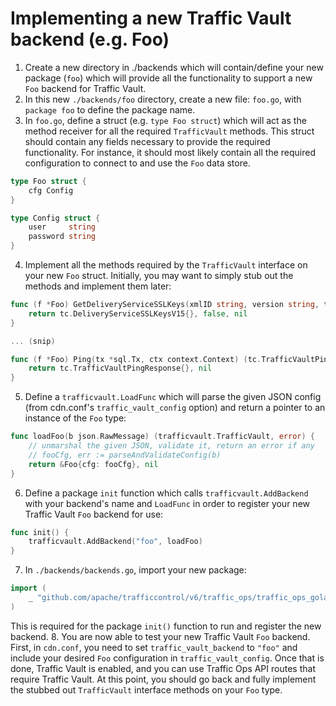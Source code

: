 <!--
    Licensed to the Apache Software Foundation (ASF) under one
    or more contributor license agreements.  See the NOTICE file
    distributed with this work for additional information
    regarding copyright ownership.  The ASF licenses this file
    to you under the Apache License, Version 2.0 (the
    "License"); you may not use this file except in compliance
    with the License.  You may obtain a copy of the License at

      http://www.apache.org/licenses/LICENSE-2.0

    Unless required by applicable law or agreed to in writing,
    software distributed under the License is distributed on an
    "AS IS" BASIS, WITHOUT WARRANTIES OR CONDITIONS OF ANY
    KIND, either express or implied.  See the License for the
    specific language governing permissions and limitations
    under the License.
-->

# Implementing a new Traffic Vault backend (e.g. Foo)

1. Create a new directory in ./backends which will contain/define your new package (`foo`) which will provide all the functionality to support a new `Foo` backend for Traffic Vault.
2. In this new `./backends/foo` directory, create a new file: `foo.go`, with `package foo` to define the package name.
3. In `foo.go`, define a struct (e.g. `type Foo struct`) which will act as the method receiver for all the required `TrafficVault` methods. This struct should contain any fields necessary to provide the required functionality. For instance, it should most likely contain all the required configuration to connect to and use the `Foo` data store.
```go
type Foo struct {
    cfg Config
}

type Config struct {
    user     string
    password string
}
```
4. Implement all the methods required by the `TrafficVault` interface on your new `Foo` struct. Initially, you may want to simply stub out the methods and implement them later:
```go
func (f *Foo) GetDeliveryServiceSSLKeys(xmlID string, version string, tx *sql.Tx, ctx context.Context) (tc.DeliveryServiceSSLKeysV15, bool, error) {
	return tc.DeliveryServiceSSLKeysV15{}, false, nil
}

... (snip)

func (f *Foo) Ping(tx *sql.Tx, ctx context.Context) (tc.TrafficVaultPingResponse, error) {
	return tc.TrafficVaultPingResponse{}, nil
}
```
5. Define a `trafficvault.LoadFunc` which will parse the given JSON config (from cdn.conf's `traffic_vault_config` option) and return a pointer to an instance of the `Foo` type:
```go
func loadFoo(b json.RawMessage) (trafficvault.TrafficVault, error) {
    // unmarshal the given JSON, validate it, return an error if any
    // fooCfg, err := parseAndValidateConfig(b)
	return &Foo{cfg: fooCfg}, nil
}
```
6. Define a package `init` function which calls `trafficvault.AddBackend` with your backend's name and `LoadFunc` in order to register your new Traffic Vault `Foo` backend for use:
```go
func init() {
	trafficvault.AddBackend("foo", loadFoo)
}
```
7. In `./backends/backends.go`, import your new package:
```go
import (
    _ "github.com/apache/trafficcontrol/v6/traffic_ops/traffic_ops_golang/trafficvault/backends/foo"
)
```
This is required for the package `init()` function to run and register the new backend.
8. You are now able to test your new Traffic Vault `Foo` backend. First, in `cdn.conf`, you need to set `traffic_vault_backend` to `"foo"` and include your desired `Foo` configuration in `traffic_vault_config`. Once that is done, Traffic Vault is enabled, and you can use Traffic Ops API routes that require Traffic Vault. At this point, you should go back and fully implement the stubbed out `TrafficVault` interface methods on your `Foo` type.

